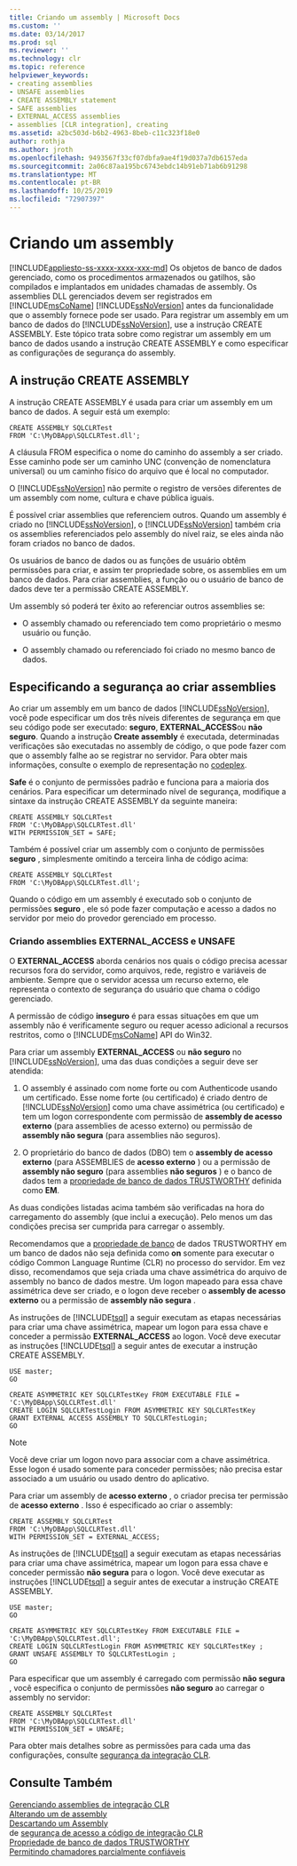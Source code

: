 ```yaml
---
title: Criando um assembly | Microsoft Docs
ms.custom: ''
ms.date: 03/14/2017
ms.prod: sql
ms.reviewer: ''
ms.technology: clr
ms.topic: reference
helpviewer_keywords:
- creating assemblies
- UNSAFE assemblies
- CREATE ASSEMBLY statement
- SAFE assemblies
- EXTERNAL_ACCESS assemblies
- assemblies [CLR integration], creating
ms.assetid: a2bc503d-b6b2-4963-8beb-c11c323f18e0
author: rothja
ms.author: jroth
ms.openlocfilehash: 9493567f33cf07dbfa9ae4f19d037a7db6157eda
ms.sourcegitcommit: 2a06c87aa195bc6743ebdc14b91eb71ab6b91298
ms.translationtype: MT
ms.contentlocale: pt-BR
ms.lasthandoff: 10/25/2019
ms.locfileid: "72907397"
---
```

# <a name="creating-an-assembly"></a>Criando um assembly
[!INCLUDE[appliesto-ss-xxxx-xxxx-xxx-md](../../../includes/appliesto-ss-xxxx-xxxx-xxx-md.md)]
  Os objetos de banco de dados gerenciado, como os procedimentos armazenados ou gatilhos, são compilados e implantados em unidades chamadas de assembly. Os assemblies DLL gerenciados devem ser registrados em [!INCLUDE[msCoName](../../../includes/msconame-md.md)] [!INCLUDE[ssNoVersion](../../../includes/ssnoversion-md.md)] antes da funcionalidade que o assembly fornece pode ser usado. Para registrar um assembly em um banco de dados do [!INCLUDE[ssNoVersion](../../../includes/ssnoversion-md.md)], use a instrução CREATE ASSEMBLY. Este tópico trata sobre como registrar um assembly em um banco de dados usando a instrução CREATE ASSEMBLY e como especificar as configurações de segurança do assembly.  
  
## <a name="the-create-assembly-statement"></a>A instrução CREATE ASSEMBLY  
 A instrução CREATE ASSEMBLY é usada para criar um assembly em um banco de dados. A seguir está um exemplo:  
  
```  
CREATE ASSEMBLY SQLCLRTest  
FROM 'C:\MyDBApp\SQLCLRTest.dll';  
```  
  
 A cláusula FROM especifica o nome do caminho do assembly a ser criado. Esse caminho pode ser um caminho UNC (convenção de nomenclatura universal) ou um caminho físico do arquivo que é local no computador.  
  
 O [!INCLUDE[ssNoVersion](../../../includes/ssnoversion-md.md)] não permite o registro de versões diferentes de um assembly com nome, cultura e chave pública iguais.  
  
 É possível criar assemblies que referenciem outros. Quando um assembly é criado no [!INCLUDE[ssNoVersion](../../../includes/ssnoversion-md.md)], o [!INCLUDE[ssNoVersion](../../../includes/ssnoversion-md.md)] também cria os assemblies referenciados pelo assembly do nível raiz, se eles ainda não foram criados no banco de dados.  
  
 Os usuários de banco de dados ou as funções de usuário obtêm permissões para criar, e assim ter propriedade sobre, os assemblies em um banco de dados. Para criar assemblies, a função ou o usuário de banco de dados deve ter a permissão CREATE ASSEMBLY.  
  
 Um assembly só poderá ter êxito ao referenciar outros assemblies se:  
  
-   O assembly chamado ou referenciado tem como proprietário o mesmo usuário ou função.  
  
-   O assembly chamado ou referenciado foi criado no mesmo banco de dados.  
  
## <a name="specifying-security-when-creating-assemblies"></a>Especificando a segurança ao criar assemblies  
 Ao criar um assembly em um banco de dados [!INCLUDE[ssNoVersion](../../../includes/ssnoversion-md.md)], você pode especificar um dos três níveis diferentes de segurança em que seu código pode ser executado: **seguro**, **EXTERNAL_ACCESS**ou **não seguro**. Quando a instrução **Create assembly** é executada, determinadas verificações são executadas no assembly de código, o que pode fazer com que o assembly falhe ao se registrar no servidor. Para obter mais informações, consulte o exemplo de representação no [codeplex](https://msftengprodsamples.codeplex.com/).  
  
 **Safe** é o conjunto de permissões padrão e funciona para a maioria dos cenários. Para especificar um determinado nível de segurança, modifique a sintaxe da instrução CREATE ASSEMBLY da seguinte maneira:  
  
```  
CREATE ASSEMBLY SQLCLRTest  
FROM 'C:\MyDBApp\SQLCLRTest.dll'  
WITH PERMISSION_SET = SAFE;  
```  
  
 Também é possível criar um assembly com o conjunto de permissões **seguro** , simplesmente omitindo a terceira linha de código acima:  
  
```  
CREATE ASSEMBLY SQLCLRTest  
FROM 'C:\MyDBApp\SQLCLRTest.dll';  
```  
  
 Quando o código em um assembly é executado sob o conjunto de permissões **seguro** , ele só pode fazer computação e acesso a dados no servidor por meio do provedor gerenciado em processo.  
  
### <a name="creating-external_access-and-unsafe-assemblies"></a>Criando assemblies EXTERNAL_ACCESS e UNSAFE  
 O **EXTERNAL_ACCESS** aborda cenários nos quais o código precisa acessar recursos fora do servidor, como arquivos, rede, registro e variáveis de ambiente. Sempre que o servidor acessa um recurso externo, ele representa o contexto de segurança do usuário que chama o código gerenciado.  
  
 A permissão de código **inseguro** é para essas situações em que um assembly não é verificamente seguro ou requer acesso adicional a recursos restritos, como o [!INCLUDE[msCoName](../../../includes/msconame-md.md)] API do Win32.  
  
 Para criar um assembly **EXTERNAL_ACCESS** ou **não seguro** no [!INCLUDE[ssNoVersion](../../../includes/ssnoversion-md.md)], uma das duas condições a seguir deve ser atendida:  
  
1.  O assembly é assinado com nome forte ou com Authenticode usando um certificado. Esse nome forte (ou certificado) é criado dentro de [!INCLUDE[ssNoVersion](../../../includes/ssnoversion-md.md)] como uma chave assimétrica (ou certificado) e tem um logon correspondente com permissão de **assembly de acesso externo** (para assemblies de acesso externo) ou permissão de **assembly não segura** (para assemblies não seguros).  
  
2.  O proprietário do banco de dados (DBO) tem o **assembly de acesso externo** (para ASSEMBLIES de **acesso externo** ) ou a permissão de **assembly não seguro** (para assemblies **não seguros** ) e o banco de dados tem a [propriedade de banco de dados TRUSTWORTHY](../../../relational-databases/security/trustworthy-database-property.md) definida como  **EM**.  

 As duas condições listadas acima também são verificadas na hora do carregamento do assembly (que inclui a execução). Pelo menos um das condições precisa ser cumprida para carregar o assembly.  
  
 Recomendamos que a [propriedade de banco](../../../relational-databases/security/trustworthy-database-property.md) de dados TRUSTWORTHY em um banco de dados não seja definida como **on** somente para executar o código Common Language Runtime (CLR) no processo do servidor. Em vez disso, recomendamos que seja criada uma chave assimétrica do arquivo de assembly no banco de dados mestre. Um logon mapeado para essa chave assimétrica deve ser criado, e o logon deve receber o **assembly de acesso externo** ou a permissão de **assembly não segura** .  
  
 As instruções de [!INCLUDE[tsql](../../../includes/tsql-md.md)] a seguir executam as etapas necessárias para criar uma chave assimétrica, mapear um logon para essa chave e conceder a permissão **EXTERNAL_ACCESS** ao logon. Você deve executar as instruções [!INCLUDE[tsql](../../../includes/tsql-md.md)] a seguir antes de executar a instrução CREATE ASSEMBLY.  
  
```  
USE master;   
GO    
  
CREATE ASYMMETRIC KEY SQLCLRTestKey FROM EXECUTABLE FILE = 'C:\MyDBApp\SQLCLRTest.dll'     
CREATE LOGIN SQLCLRTestLogin FROM ASYMMETRIC KEY SQLCLRTestKey     
GRANT EXTERNAL ACCESS ASSEMBLY TO SQLCLRTestLogin;   
GO   
```  
  
> [!NOTE]  
>  Você deve criar um logon novo para associar com a chave assimétrica. Esse logon é usado somente para conceder permissões; não precisa estar associado a um usuário ou usado dentro do aplicativo.  
  
 Para criar um assembly de **acesso externo** , o criador precisa ter permissão de **acesso externo** . Isso é especificado ao criar o assembly:  
  
```  
CREATE ASSEMBLY SQLCLRTest  
FROM 'C:\MyDBApp\SQLCLRTest.dll'  
WITH PERMISSION_SET = EXTERNAL_ACCESS;  
```  
  
 As instruções de [!INCLUDE[tsql](../../../includes/tsql-md.md)] a seguir executam as etapas necessárias para criar uma chave assimétrica, mapear um logon para essa chave e conceder permissão **não segura** para o logon. Você deve executar as instruções [!INCLUDE[tsql](../../../includes/tsql-md.md)] a seguir antes de executar a instrução CREATE ASSEMBLY.  
  
```  
USE master;   
GO    
  
CREATE ASYMMETRIC KEY SQLCLRTestKey FROM EXECUTABLE FILE = 'C:\MyDBApp\SQLCLRTest.dll';     
CREATE LOGIN SQLCLRTestLogin FROM ASYMMETRIC KEY SQLCLRTestKey ;    
GRANT UNSAFE ASSEMBLY TO SQLCLRTestLogin ;  
GO  
```  
  
 Para especificar que um assembly é carregado com permissão **não segura** , você especifica o conjunto de permissões **não seguro** ao carregar o assembly no servidor:  
  
```  
CREATE ASSEMBLY SQLCLRTest  
FROM 'C:\MyDBApp\SQLCLRTest.dll'  
WITH PERMISSION_SET = UNSAFE;  
```  
  
 Para obter mais detalhes sobre as permissões para cada uma das configurações, consulte [segurança da integração CLR](../../../relational-databases/clr-integration/security/clr-integration-security.md).  
  
## <a name="see-also"></a>Consulte Também  
 [Gerenciando assemblies de integração CLR](../../../relational-databases/clr-integration/assemblies/managing-clr-integration-assemblies.md)   
 [Alterando um  de assembly](../../../relational-databases/clr-integration/assemblies/altering-an-assembly.md)  
 [Descartando um Assembly](../../../relational-databases/clr-integration/assemblies/dropping-an-assembly.md)   
   de [segurança de acesso a código de integração CLR](../../../relational-databases/clr-integration/security/clr-integration-code-access-security.md)  
 [Propriedade de banco de dados TRUSTWORTHY](../../../relational-databases/security/trustworthy-database-property.md)   
 [Permitindo chamadores parcialmente confiáveis](https://msdn.microsoft.com/library/20b0248f-36da-4fc3-97d2-3789fcf6e084)  
  
  
